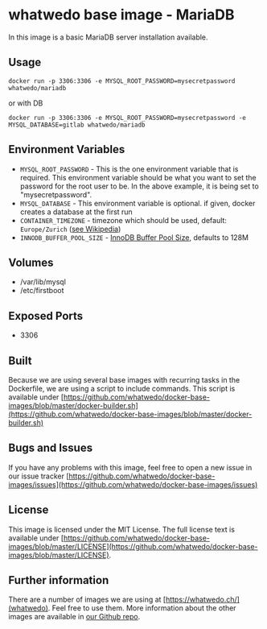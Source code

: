 # whatwedo base image - MariaDB

In this image is a basic MariaDB server installation available.

## Usage

```
docker run -p 3306:3306 -e MYSQL_ROOT_PASSWORD=mysecretpassword whatwedo/mariadb
```

or with DB

```
docker run -p 3306:3306 -e MYSQL_ROOT_PASSWORD=mysecretpassword -e MYSQL_DATABASE=gitlab whatwedo/mariadb
```

## Environment Variables

* `MYSQL_ROOT_PASSWORD` - This is the one environment variable that is required. This environment variable should be what you want to set the password for the root user to be. In the above example, it is being set to "mysecretpassword".
* `MYSQL_DATABASE` - This environment variable is optional. if given, docker creates a database at the first run
* `CONTAINER_TIMEZONE` - timezone which should be used, default: `Europe/Zurich` ([see Wikipedia](https://en.wikipedia.org/wiki/List_of_tz_database_time_zones))
* `INNODB_BUFFER_POOL_SIZE` - [InnoDB Buffer Pool Size](https://mariadb.com/kb/en/mariadb/xtradbinnodb-server-system-variables/#innodb_buffer_pool_size), defaults to 128M

## Volumes

* /var/lib/mysql
* /etc/firstboot

## Exposed Ports

* 3306

## Built

Because we are using several base images with recurring tasks in the Dockerfile, we are using a script to include commands. This script is available under [https://github.com/whatwedo/docker-base-images/blob/master/docker-builder.sh](https://github.com/whatwedo/docker-base-images/blob/master/docker-builder.sh)

## Bugs and Issues

If you have any problems with this image, feel free to open a new issue in our issue tracker [https://github.com/whatwedo/docker-base-images/issues](https://github.com/whatwedo/docker-base-images/issues)

## License

This image is licensed under the MIT License. The full license text is available under [https://github.com/whatwedo/docker-base-images/blob/master/LICENSE](https://github.com/whatwedo/docker-base-images/blob/master/LICENSE).

## Further information

There are a number of images we are using at [https://whatwedo.ch/](whatwedo). Feel free to use them. More information about the other images are available in [our Github repo](https://github.com/whatwedo/docker-base-images).
